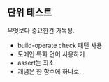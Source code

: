 ## 단위 테스트

무엇보다 중요한건 가독성.

- build-operate check 패턴 사용
- 도메인 특화 언어 사용하기
- assert는 최소
- 개념은 한 함수에 하나로.